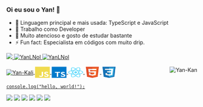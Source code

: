 ### Oi eu sou o Yan! 👋

- 🔭 Linguagem principal e mais usada: TypeScript e JavaScript
- 👯 Trabalho como Developer
- 🤔 Muito atencioso e gosto de estudar bastante
- ⚡ Fun fact: Especialista em códigos com muito drip.

<a href="https://github.com/YanLNol">
<img height="180em" src="https://github-readme-stats.vercel.app/api?username=YanLNol&show_icons=true&theme=dark&include_all_commits=true&count_private=true"/>
  <img height="160em" src="https://github-readme-stats.vercel.app/api/top-langs/?username=YanLNol&layout=compact&hide=html,javascript,css&langs_count=10&theme=dark" alt="YanLNol"/>
   <img height=180em src="https://github-readme-streak-stats.herokuapp.com/?user=YanLNol&theme=dark" alt="YanLNol"/>
  
  </div>
<div style="display: inline_block"><br>
  <img align="center" alt="Yan-Kali" height="40" src="https://i.pinimg.com/originals/c9/db/49/c9db49baf7a9b2237589f583fa26148d.png">
  <img align="center" alt="Yan-Js" height="30" width="40" src="https://raw.githubusercontent.com/devicons/devicon/master/icons/javascript/javascript-plain.svg">
  <img align="center" alt="Yan-Ts" height="30" width="40" src="https://raw.githubusercontent.com/devicons/devicon/master/icons/typescript/typescript-plain.svg">
  <img align="center" alt="Yan-React" height="30" width="40" src="https://raw.githubusercontent.com/devicons/devicon/master/icons/react/react-original.svg">
  <img align="center" alt="Yan-HTML" height="30" width="40" src="https://raw.githubusercontent.com/devicons/devicon/master/icons/html5/html5-original.svg">
  <img align="center" alt="Yan-CSS" height="30" width="40" src="https://raw.githubusercontent.com/devicons/devicon/master/icons/css3/css3-original.svg">
 <img align="right" alt="Yan-Kan" src="https://cdn.discordapp.com/attachments/841660427305222195/890311711960236042/bokuno-hero-academia-izuku.gif">
  </div> 
    
    console.log("hello, world!");
  
  <div>
  <a href="https://www.youtube.com/channel/UCBA0mNfu09N_g1y-h8czQWw" target="_blank"><img src="https://img.shields.io/badge/YouTube-FF0000?style=for-the-badge&logo=youtube&logoColor=white" target="_blank"></a>
  <a href="https://www.instagram.com/yanl.nolan/" target="_blank"><img src="https://img.shields.io/badge/-Instagram-%23E4405F?style=for-the-badge&logo=instagram&logoColor=white" target="_blank"></a>
 	<a href="https://www.twitch.tv/piecesoexecutor" target="_blank"><img src="https://img.shields.io/badge/Twitch-9146FF?style=for-the-badge&logo=twitch&logoColor=white" target="_blank"></a>
 <a href="https://discord.gg/6cYc85pT" target="_blank"><img src="https://img.shields.io/badge/Discord-7289DA?style=for-the-badge&logo=discord&logoColor=white" target="_blank"></a> 
  <a href = "mailto:yan.nolan@criacore.com"><img src="https://img.shields.io/badge/-Gmail-%23333?style=for-the-badge&logo=gmail&logoColor=white" target="_blank"></a>
  <a href="https://www.linkedin.com/in/yan-landin-548382208/" target="_blank"><img src="https://img.shields.io/badge/-LinkedIn-%230077B5?style=for-the-badge&logo=linkedin&logoColor=white" target="_blank"></a> 
   
  
  
   
   </div>
